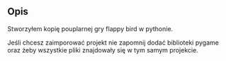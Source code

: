 ## Opis
Stworzyłem kopię pouplarnej gry flappy bird w pythonie.

Jeśli chcesz zaimporować projekt nie zapomnij dodać biblioteki pygame oraz żeby wszystkie pliki znajdowały się w tym samym projekcie.
